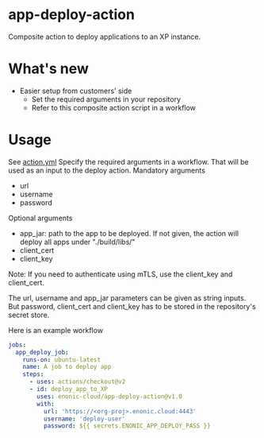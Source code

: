 # app-deploy-action
Composite action to deploy applications to an XP instance.

# What's new

- Easier setup from customers' side
  - Set the required arguments in your repository
  - Refer to this composite action script in a workflow


# Usage

See [action.yml](action.yml)
Specify the required arguments in a workflow. That will be used as an input to the deploy action. 
Mandatory arguments
- url
- username
- password

Optional arguments
- app_jar: path to the app to be deployed. If not given, the action will deploy all apps under "./build/libs/"
- client_cert 
- client_key

Note: If you need to authenticate using mTLS, use the client_key and client_cert.

The url, username and app_jar parameters can be given as string inputs. But password, client_cert and client_key has to be stored in the repository's secret store. 

Here is an example workflow
```yaml
jobs:
  app_deploy_job:
    runs-on: ubuntu-latest
    name: A job to deploy app
    steps: 
      - uses: actions/checkout@v2
      - id: deploy_app_to_XP
        uses: enonic-cloud/app-deploy-action@v1.0
        with:
          url: 'https://<org-proj>.enonic.cloud:4443'
          username: 'deploy-user'
          password: ${{ secrets.ENONIC_APP_DEPLOY_PASS }}
 ```



